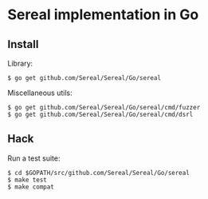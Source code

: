 Sereal implementation in Go
===========================

Install
-------

Library:

    $ go get github.com/Sereal/Sereal/Go/sereal

Miscellaneous utils:

    $ go get github.com/Sereal/Sereal/Go/sereal/cmd/fuzzer
    $ go get github.com/Sereal/Sereal/Go/sereal/cmd/dsrl

Hack
----

Run a test suite:

    $ cd $GOPATH/src/github.com/Sereal/Sereal/Go/sereal
    $ make test
    $ make compat
